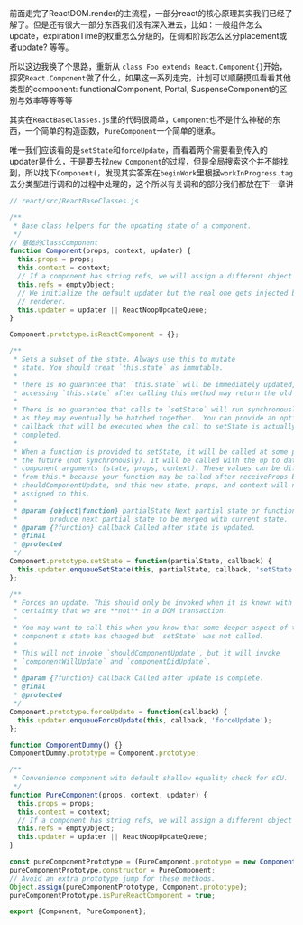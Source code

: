 
前面走完了ReactDOM.render的主流程，一部分react的核心原理其实我们已经了解了。但是还有很大一部分东西我们没有深入进去，比如：一般组件怎么update，expirationTime的权重怎么分级的，在调和阶段怎么区分placement或者update? 等等。

所以这边我换了个思路，重新从 `class Foo extends React.Component{}`开始，探究`React.Component`做了什么，如果这一系列走完，计划可以顺藤摸瓜看看其他类型的component: functionalComponent, Portal, SuspenseComponent的区别与效率等等等等

其实在`ReactBaseClasses.js`里的代码很简单，`Component`也不是什么神秘的东西，一个简单的构造函数，`PureComponent`一个简单的继承。

唯一我们应该看的是`setState`和`forceUpdate`，而看着两个需要看到传入的updater是什么，于是要去找`new Component`的过程，但是全局搜索这个并不能找到，所以找下`Component(`，发现其实答案在`beginWork`里根据`workInProgress.tag`去分类型进行调和的过程中处理的，这个所以有关调和的部分我们都放在下一章讲

```js
// react/src/ReactBaseClasses.js

/**
 * Base class helpers for the updating state of a component.
 */
// 基础的ClassComponent
function Component(props, context, updater) {
  this.props = props;
  this.context = context;
  // If a component has string refs, we will assign a different object later.
  this.refs = emptyObject;
  // We initialize the default updater but the real one gets injected by the
  // renderer.
  this.updater = updater || ReactNoopUpdateQueue;
}

Component.prototype.isReactComponent = {};

/**
 * Sets a subset of the state. Always use this to mutate
 * state. You should treat `this.state` as immutable.
 *
 * There is no guarantee that `this.state` will be immediately updated, so
 * accessing `this.state` after calling this method may return the old value.
 *
 * There is no guarantee that calls to `setState` will run synchronously,
 * as they may eventually be batched together.  You can provide an optional
 * callback that will be executed when the call to setState is actually
 * completed.
 *
 * When a function is provided to setState, it will be called at some point in
 * the future (not synchronously). It will be called with the up to date
 * component arguments (state, props, context). These values can be different
 * from this.* because your function may be called after receiveProps but before
 * shouldComponentUpdate, and this new state, props, and context will not yet be
 * assigned to this.
 *
 * @param {object|function} partialState Next partial state or function to
 *        produce next partial state to be merged with current state.
 * @param {?function} callback Called after state is updated.
 * @final
 * @protected
 */
Component.prototype.setState = function(partialState, callback) {
  this.updater.enqueueSetState(this, partialState, callback, 'setState');
};

/**
 * Forces an update. This should only be invoked when it is known with
 * certainty that we are **not** in a DOM transaction.
 *
 * You may want to call this when you know that some deeper aspect of the
 * component's state has changed but `setState` was not called.
 *
 * This will not invoke `shouldComponentUpdate`, but it will invoke
 * `componentWillUpdate` and `componentDidUpdate`.
 *
 * @param {?function} callback Called after update is complete.
 * @final
 * @protected
 */
Component.prototype.forceUpdate = function(callback) {
  this.updater.enqueueForceUpdate(this, callback, 'forceUpdate');
};

function ComponentDummy() {}
ComponentDummy.prototype = Component.prototype;

/**
 * Convenience component with default shallow equality check for sCU.
 */
function PureComponent(props, context, updater) {
  this.props = props;
  this.context = context;
  // If a component has string refs, we will assign a different object later.
  this.refs = emptyObject;
  this.updater = updater || ReactNoopUpdateQueue;
}

const pureComponentPrototype = (PureComponent.prototype = new ComponentDummy());
pureComponentPrototype.constructor = PureComponent;
// Avoid an extra prototype jump for these methods.
Object.assign(pureComponentPrototype, Component.prototype);
pureComponentPrototype.isPureReactComponent = true;

export {Component, PureComponent};

```